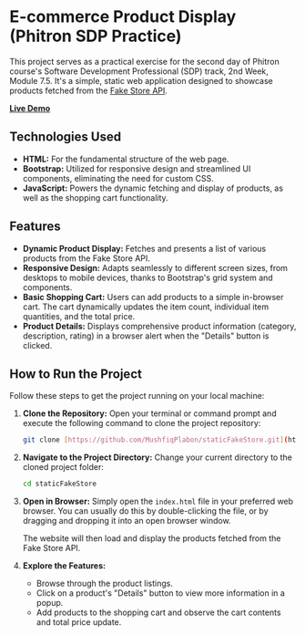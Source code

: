 # E-commerce Product Display (Phitron SDP Practice)

This project serves as a practical exercise for the second day of Phitron course's Software Development Professional (SDP) track, 2nd Week, Module 7.5. It's a simple, static web application designed to showcase products fetched from the [Fake Store API](https://fakestoreapi.com/).

[**Live Demo**](https://mushfiqplabon.github.io/staticFakeStore/)

## Technologies Used

- **HTML:** For the fundamental structure of the web page.
- **Bootstrap:** Utilized for responsive design and streamlined UI components, eliminating the need for custom CSS.
- **JavaScript:** Powers the dynamic fetching and display of products, as well as the shopping cart functionality.

## Features

- **Dynamic Product Display:** Fetches and presents a list of various products from the Fake Store API.
- **Responsive Design:** Adapts seamlessly to different screen sizes, from desktops to mobile devices, thanks to Bootstrap's grid system and components.
- **Basic Shopping Cart:** Users can add products to a simple in-browser cart. The cart dynamically updates the item count, individual item quantities, and the total price.
- **Product Details:** Displays comprehensive product information (category, description, rating) in a browser alert when the "Details" button is clicked.

## How to Run the Project

Follow these steps to get the project running on your local machine:

1.  **Clone the Repository:**
    Open your terminal or command prompt and execute the following command to clone the project repository:

    ```bash
    git clone [https://github.com/MushfiqPlabon/staticFakeStore.git](https://github.com/MushfiqPlabon/staticFakeStore.git)
    ```

2.  **Navigate to the Project Directory:**
    Change your current directory to the cloned project folder:

    ```bash
    cd staticFakeStore
    ```

3.  **Open in Browser:**
    Simply open the `index.html` file in your preferred web browser. You can usually do this by double-clicking the file, or by dragging and dropping it into an open browser window.

    The website will then load and display the products fetched from the Fake Store API.

4.  **Explore the Features:**
    - Browse through the product listings.
    - Click on a product's "Details" button to view more information in a popup.
    - Add products to the shopping cart and observe the cart contents and total price update.
